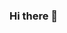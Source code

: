 ### Hi there 👋

<!--
**JGDrax/JGDrax** is a ✨ _special_ ✨ repository because its `README.md` (this file) appears on your GitHub profile.

Here are some ideas to get you started:

- 🔭 I’m currently working on MacOS applications
- 🌱 I’m currently learning Matlab
- 💬 Ask me about Swift and OBJ-C
-->
